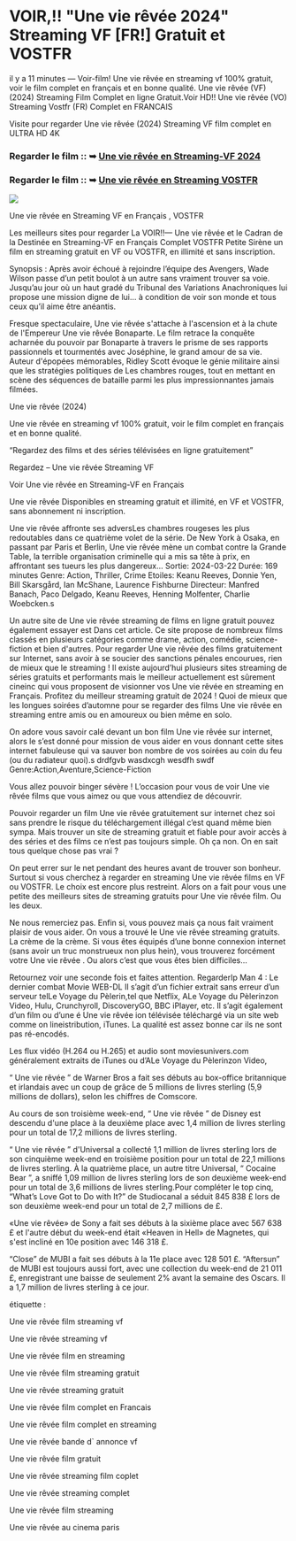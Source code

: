 # VOIR,!! "Une vie rêvée 2024" Streaming VF [FR!] Gratuit et VOSTFR

il y a 11 minutes — Voir-film! Une vie rêvée en streaming vf 100% gratuit, voir le film complet en français et en bonne qualité. Une vie rêvée (VF) (2024) Streaming Film Complet en ligne Gratuit.Voir HD!! Une vie rêvée (VO) Streaming Vostfr (FR) Complet en FRANCAIS

Visite pour regarder Une vie rêvée (2024) Streaming VF film complet en ULTRA HD 4K

### Regarder le film :: ➥ [Une vie rêvée en Streaming-VF 2024](https://t.co/M6uJy7Z6hb)

### Regarder le film :: ➥ [Une vie rêvée en Streaming VOSTFR](https://t.co/M6uJy7Z6hb)

<p dir="auto"><a href="https://t.co/M6uJy7Z6hb" title="PLAYNOW" rel="nofollow"><img src="https://i.imgur.com/jhNGoEt.gif" style="max-width: 100%;"></a></p>

Une vie rêvée en Streaming VF en Français , VOSTFR

Les meilleurs sites pour regarder La VOIR!!— Une vie rêvée et le Cadran de la Destinée en Streaming-VF en Français Complet VOSTFR Petite Sirène un film en streaming gratuit en VF ou VOSTFR, en illimité et sans inscription.

Synopsis : Après avoir échoué à rejoindre l’équipe des Avengers, Wade Wilson passe d’un petit boulot à un autre sans vraiment trouver sa voie. Jusqu’au jour où un haut gradé du Tribunal des Variations Anachroniques lui propose une mission digne de lui… à condition de voir son monde et tous ceux qu’il aime être anéantis.

Fresque spectaculaire, Une vie rêvée s'attache à l'ascension et à la chute de l'Empereur Une vie rêvée Bonaparte. Le film retrace la conquête acharnée du pouvoir par Bonaparte à travers le prisme de ses rapports passionnels et tourmentés avec Joséphine, le grand amour de sa vie. Auteur d'épopées mémorables, Ridley Scott évoque le génie militaire ainsi que les stratégies politiques de Les chambres rouges, tout en mettant en scène des séquences de bataille parmi les plus impressionnantes jamais filmées.

Une vie rêvée (2024)

Une vie rêvée en streaming vf 100% gratuit, voir le film complet en français et en bonne qualité.

“Regardez des films et des séries télévisées en ligne gratuitement”

Regardez – Une vie rêvée Streaming VF

Voir Une vie rêvée en Streaming-VF en Français

Une vie rêvée Disponibles en streaming gratuit et illimité, en VF et VOSTFR, sans abonnement ni inscription.

Une vie rêvée affronte ses adversLes chambres rougeses les plus redoutables dans ce quatrième volet de la série. De New York à Osaka, en passant par Paris et Berlin, Une vie rêvée mène un combat contre la Grande Table, la terrible organisation criminelle qui a mis sa tête à prix, en affrontant ses tueurs les plus dangereux... Sortie: 2024-03-22 Durée: 169 minutes Genre: Action, Thriller, Crime Etoiles: Keanu Reeves, Donnie Yen, Bill Skarsgård, Ian McShane, Laurence Fishburne Directeur: Manfred Banach, Paco Delgado, Keanu Reeves, Henning Molfenter, Charlie Woebcken.s

Un autre site de Une vie rêvée streaming de films en ligne gratuit pouvez également essayer est Dans cet article. Ce site propose de nombreux films classés en plusieurs catégories comme drame, action, comédie, science-fiction et bien d'autres. Pour regarder Une vie rêvée des films gratuitement sur Internet, sans avoir à se soucier des sanctions pénales encourues, rien de mieux que le streaming ! Il existe aujourd’hui plusieurs sites streaming de séries gratuits et performants mais le meilleur actuellement est sûrement cineinc qui vous proposent de visionner vos Une vie rêvée en streaming en Français. Profitez du meilleur streaming gratuit de 2024 ! Quoi de mieux que les longues soirées d’automne pour se regarder des films Une vie rêvée en streaming entre amis ou en amoureux ou bien même en solo.

On adore vous savoir calé devant un bon film Une vie rêvée sur internet, alors le s’est donné pour mission de vous aider en vous donnant cette sites internet fabuleuse qui va sauver bon nombre de vos soirées au coin du feu (ou du radiateur quoi).s drdfgvb wasdxcgh wesdfh swdf Genre:Action,Aventure,Science-Fiction

Vous allez pouvoir binger sévère ! L’occasion pour vous de voir Une vie rêvée films que vous aimez ou que vous attendiez de découvrir.

Pouvoir regarder un film Une vie rêvée gratuitement sur internet chez soi sans prendre le risque du téléchargement illégal c’est quand même bien sympa. Mais trouver un site de streaming gratuit et fiable pour avoir accès à des séries et des films ce n’est pas toujours simple. Oh ça non. On en sait tous quelque chose pas vrai ?

On peut errer sur le net pendant des heures avant de trouver son bonheur. Surtout si vous cherchez à regarder en streaming Une vie rêvée films en VF ou VOSTFR. Le choix est encore plus restreint. Alors on a fait pour vous une petite des meilleurs sites de streaming gratuits pour Une vie rêvée film. Ou les deux.

Ne nous remerciez pas. Enfin si, vous pouvez mais ça nous fait vraiment plaisir de vous aider. On vous a trouvé le Une vie rêvée streaming gratuits. La crème de la crème. Si vous êtes équipés d’une bonne connexion internet (sans avoir un truc monstrueux non plus hein), vous trouverez forcément votre Une vie rêvée . Ou alors c’est que vous êtes bien difficiles…

Retournez voir une seconde fois et faites attention. RegarderIp Man 4 : Le dernier combat Movie WEB-DL Il s’agit d’un fichier extrait sans erreur d’un serveur telLe Voyage du Pèlerin,tel que Netflix, ALe Voyage du Pèlerinzon Video, Hulu, Crunchyroll, DiscoveryGO, BBC iPlayer, etc. Il s’agit également d’un film ou d’une é Une vie rêvée ion télévisée téléchargé via un site web comme on lineistribution, iTunes. La qualité est assez bonne car ils ne sont pas ré-encodés.

Les flux vidéo (H.264 ou H.265) et audio sont moviesunivers.com généralement extraits de iTunes ou d’ALe Voyage du Pèlerinzon Video,

“ Une vie rêvée ” de Warner Bros a fait ses débuts au box-office britannique et irlandais avec un coup de grâce de 5 millions de livres sterling (5,9 millions de dollars), selon les chiffres de Comscore.

Au cours de son troisième week-end, “ Une vie rêvée ” de Disney est descendu d'une place à la deuxième place avec 1,4 million de livres sterling pour un total de 17,2 millions de livres sterling.

“ Une vie rêvée ” d'Universal a collecté 1,1 million de livres sterling lors de son cinquième week-end en troisième position pour un total de 22,1 millions de livres sterling. À la quatrième place, un autre titre Universal, “ Cocaine Bear ”, a sniffé 1,09 million de livres sterling lors de son deuxième week-end pour un total de 3,6 millions de livres sterling.Pour compléter le top cinq, “What’s Love Got to Do with It?” de Studiocanal a séduit 845 838 £ lors de son deuxième week-end pour un total de 2,7 millions de £.

«Une vie rêvée» de Sony a fait ses débuts à la sixième place avec 567 638 £ et l'autre début du week-end était «Heaven in Hell» de Magnetes, qui s'est incliné en 10e position avec 146 318 £.

“Close” de MUBI a fait ses débuts à la 11e place avec 128 501 £. “Aftersun” de MUBI est toujours aussi fort, avec une collection du week-end de 21 011 £, enregistrant une baisse de seulement 2% avant la semaine des Oscars. Il a 1,7 million de livres sterling à ce jour.

étiquette :

Une vie rêvée film streaming vf

Une vie rêvée streaming vf

Une vie rêvée film en streaming

Une vie rêvée film streaming gratuit

Une vie rêvée streaming gratuit

Une vie rêvée film complet en Francais

Une vie rêvée film complet en streaming

Une vie rêvée bande d` annonce vf

Une vie rêvée film gratuit

Une vie rêvée streaming film coplet

Une vie rêvée streaming complet

Une vie rêvée film streaming

Une vie rêvée au cinema paris
